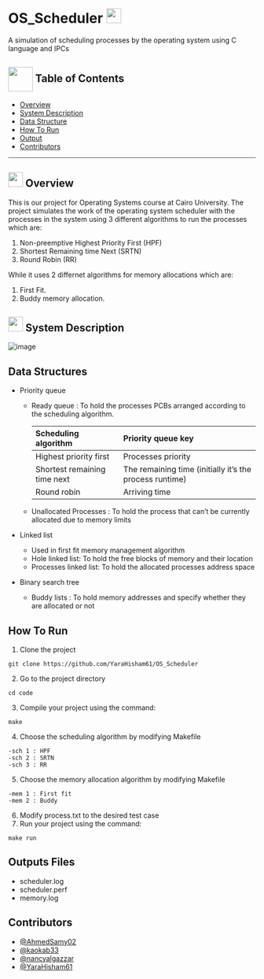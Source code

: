# OS_Scheduler <img src="https://github.com/YaraHisham61/OS_Scheduler/assets/88517271/cca95ab0-8f61-40b3-aba8-6eb32981a70d" width="30" height="30" />
A simulation of scheduling processes by the operating system using C language and IPCs

## <img align= center width=50px height=50px src="https://thumbs.gfycat.com/HeftyDescriptiveChimneyswift-size_restricted.gif"> Table of Contents

- [Overview](#Overview)
- [System Description](#sysdes) 
- [Data Structure](#ds)
- [How To Run](#run)
- [Output](#out)
- [Contributors](#contributors)

<hr style="background-color: #4b4c60"></hr>

## <img src="https://github.com/YaraHisham61/OS_Scheduler/assets/88517271/3aac4ed8-1e15-42f2-8f0f-210460cb122d" width="30" height="30" /> Overview <a name = "Overview"></a>
This is our project for Operating Systems course at Cairo University. The project simulates the work of the operating system scheduler with the processes in the system using
3 different algorithms to run the processes which are:
1. Non-preemptive Highest Priority First (HPF)
2. Shortest Remaining time Next (SRTN)
3. Round Robin (RR)

While it uses 2 differnet algorithms for memory allocations which are:
1. First Fit.
2. Buddy memory allocation.



## <img src="https://github.com/YaraHisham61/OS_Scheduler/assets/88517271/9da0b3d6-1e82-4100-889c-fa8f1bf72cd8" width="30" height="30" /> System Description <a name = "sysdes"></a>
![image](https://github.com/YaraHisham61/OS_Scheduler/assets/88517271/5eda98f6-8739-4e18-bc32-74071143f693)

## Data Structures <a name = "ds"></a>
* Priority queue
   - Ready queue : To hold the processes PCBs arranged according to the scheduling algorithm.

      | Scheduling algorithm 	| Priority queue key |
      |:----------------------|:-------------------|
      | Highest priority first	| Processes priority |
      | Shortest remaining time next | The remaining time (initially it’s the process runtime)|
      | Round robin |	Arriving time |
      
    - Unallocated Processes : To hold the process that can’t be currently allocated due to memory limits
* Linked list
  - Used in first fit memory management algorithm
  - Hole linked list: To hold the free blocks of memory and their location
  - Processes linked list: To hold the allocated processes address space

* Binary search tree
  - Buddy lists : To hold memory addresses and specify whether they are allocated or not
## How To Run <a name = "run"></a>
1) Clone the project
```
git clone https://github.com/YaraHisham61/OS_Scheduler
 ```
 
2) Go to the project directory
  ```
  cd code
  ```
  
3) Compile your project using the command:
 ```
 make  
 ```
4) Choose the scheduling algorithm by modifying Makefile
 ```
 -sch 1 : HPF
 -sch 2 : SRTN
 -sch 3 : RR
 ```

5) Choose the memory allocation algorithm by modifying Makefile
 ```
 -mem 1 : First fit
 -mem 2 : Buddy
 ```
6) Modify process.txt to the desired test case
7) Run your project using the command:
 ```
make run

 ```
 
 ## Outputs Files <a name = "out"></a>
 * scheduler.log
 * scheduler.perf
 * memory.log
 
  ## Contributors <a name = "contributors"></a>
- [@AhmedSamy02](https://github.com/AhmedSamy02)
- [@kaokab33](https://github.com/kaokab33)
- [@nancyalgazzar](https://github.com/nancyalgazzar)
- [@YaraHisham61](https://github.com/YaraHisham61)

